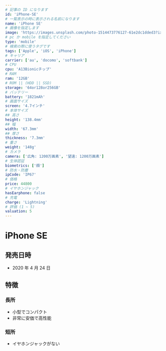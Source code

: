 ```yaml
---
# 記事の ID になります
id: 'iPhone-SE'
# 一覧表示の時に表示される名前になります
name: 'iPhone SE'
# 画像を指定します
image: 'https://images.unsplash.com/photo-1514473776127-61e2dc1dded3?ixid=MXwxMjA3fDB8MHxwaG90by1wYWdlfHx8fGVufDB8fHw%3D&ixlib=rb-1.2.1&auto=format&fit=crop&w=2551&q=80'
# pc か mobile を指定してください
type: 'mobile'
# 検索の際に使うタグです
tags: ['Apple', 'iOS', 'iPhone']
# キャリア
carrier: ['au', 'docomo', 'softbank']
# CPU
cpu: 'A13Bionicチップ'
# RAM
ram: '12GB'
# ROM || (HDD || SSD)
storage: '64or128or256GB'
# バッテリー
battery: '1821mAh'
# 画面サイズ
screen: '4.7インチ'
# 本体サイズ
## 高さ
height: '138.4mm'
## 幅
width: '67.3mm'
## 厚さ
thickness: '7.3mm'
# 重さ
weight: '148g'
# カメラ
camera: ['広角: 1200万画素', '望遠: 1200万画素']
# 生体認証
biometrics: ['顔']
# 防水・防塵
ipCode: 'IP67'
# 価格
price: 44800
# イヤホンジャック
hasEarphone: false
# 充電
charge: 'Lightning'
# 評価 (1 ~ 5)
valuation: 5
---
```


# iPhone SE

## 発売日時

- 2020 年 4 月 24 日

## 特徴

### 長所

- 小型でコンパクト
- 非常に安価で高性能

### 短所

- イヤホンジャックがない
